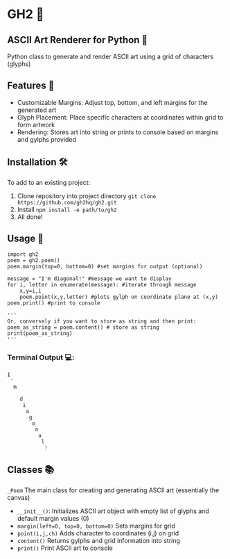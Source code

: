 # GH2 🚀

## ASCII Art Renderer for Python 🎨
Python class to generate and render ASCII art using a grid of characters (glyphs)

## Features 🔮
- Customizable Margins: Adjust top, bottom, and left margins for the generated art
- Glyph Placement: Place specific characters at coordinates within grid to form artwork
- Rendering: Stores art into string or prints to console based on margins and gylphs provided

## Installation 🛠️
To add to an existing project:
1. Clone repository into project directory `git clone https://github.com/gh2hq/gh2.git`
2. Install `npm install -e path/to/gh2`
3. All done!

## Usage 🎯
```python3
import gh2 
poem = gh2.poem()
poem.margin(top=0, bottom=0) #set margins for output (optional)

message = "I'm diagonal!" #message we want to display
for i, letter in enumerate(message): #iterate through message
    x,y=i,i
    poem.point(x,y,letter) #plots gylph on coordinate plane at (x,y)
poem.print() #print to console

'''
Or, conversely if you want to store as string and then print:
poem_as_string = poem.content() # store as string
print(poem_as_string)
'''
```
### Terminal Output 💻:
```
I            
 '           
  m          
             
    d        
     i       
      a      
       g     
        o    
         n   
          a  
           l 
            !
```
## Classes 📚
``_Poem``
The main class for creating and generating ASCII art (essentially the canvas)
- ``__init__()``: Initializes ASCII art object with empty list of glyphs and default margin values (0)
- ``margin(left=0, top=0, bottom=0)`` Sets margins for grid
- ``point(i,j,ch)`` Adds character to coordinates (i,j) on grid
- ``content()`` Returns gylphs and grid information into string
- ``print()`` Print ASCII art to console
